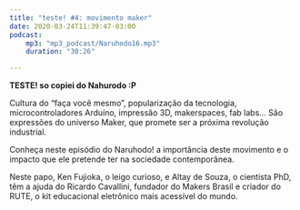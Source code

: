 ```yaml
---
title: "teste! #4: movimento maker"
date: 2020-03-24T11:39:47-03:00
podcast:
    mp3: "mp3_podcast/Naruhodo16.mp3"
    duration: "30:26"

---
```


**TESTE! so copiei do Nahurodo :P**

Cultura do “faça você mesmo”, popularização da tecnologia, microcontroladores Arduíno, impressão 3D, makerspaces, fab labs… São expressões do universo Maker, que promete ser a próxima revolução industrial.

Conheça neste episódio do Naruhodo! a importância deste movimento e o impacto que ele pretende ter na sociedade contemporânea.

Neste papo, Ken Fujioka, o leigo curioso, e Altay de Souza, o cientista PhD, têm a ajuda do Ricardo Cavallini, fundador do Makers Brasil e criador do RUTE, o kit educacional eletrônico mais acessível do mundo.